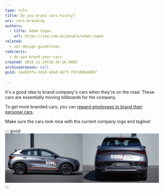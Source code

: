 ```yaml
---
type: rule
title: Do you brand cars nicely?
uri: cars-branding
authors:
  - title: Adam Cogan
    url: https://ssw.com.au/people/adam-cogan
related:
  - set-design-guidelines
redirects:
  - do-you-brand-your-cars
created: 2015-11-24T18:36:26.000Z
archivedreason: null
guid: 1aa593fa-241d-42ed-bbf3-793169646067

---
```


It's a good idea to brand company's cars when they're on the road. These cars are essentially moving billboards for the company.

<!--endintro-->

To get more branded cars, you can [reward employees to brand their personal cars](https://my.sugarlearning.com/SSW/items/10636/car-stickers). 

Make sure the cars look nice with the current company logo and tagline!

::: good
![Figure: Good example - Branded car](car-stickers-good.jpg)
:::
